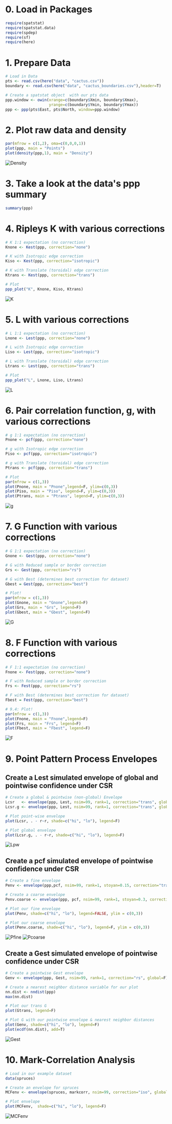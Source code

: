 

# 0. Load in Packages
```r
require(spatstat)
require(spatstat.data)
require(spdep)
require(sf)
require(here)
```

# 1. Prepare Data
```r
# Load in Data
pts <- read.csv(here("data", "cactus.csv"))
boundary <- read.csv(here("data", "cactus_boundaries.csv"),header=T)

# Create a spatstat object  with our pts data
ppp.window <- owin(xrange=c(boundary$Xmin, boundary$Xmax),
                   yrange=c(boundary$Ymin, boundary$Ymax))
ppp <- ppp(pts$East, pts$North, window=ppp.window)
```
# 2. Plot raw data and density
```r
par(mfrow = c(1,2), oma=c(0,0,0,1))
plot(ppp, main = "Points")
plot(density(ppp,1), main = "Density")
```
![Density](https://raw.githubusercontent.com/JTSALAH/R-Point-Pattern-Analytics/main/IMAGES/Density.png)
# 3. Take a look at the data's ppp summary
```r
summary(ppp)
```
# 4. Ripleys K with various corrections
```r
# K 1:1 expectation (no correction)
Knone <- Kest(ppp, correction="none")

# K with Isotropic edge correction
Kiso <- Kest(ppp, correction="isotropic")

# K with Translate (toroidal) edge correction
Ktrans <- Kest(ppp, correction="trans")
```
```r
# Plot
ppp_plot("K", Knone, Kiso, Ktrans)
```
![K](https://raw.githubusercontent.com/JTSALAH/R-Point-Pattern-Analytics/main/IMAGES/Kplots.png)
# 5. L with various corrections
```r
# L 1:1 expectation (no correction)
Lnone <- Lest(ppp, correction="none")

# L with Isotropic edge correction
Liso <- Lest(ppp, correction="isotropic")

# L with Translate (toroidal) edge correction
Ltrans <- Lest(ppp, correction="trans")
```
```r
# Plot
ppp_plot("L", Lnone, Liso, Ltrans)
```
![L](https://raw.githubusercontent.com/JTSALAH/R-Point-Pattern-Analytics/main/IMAGES/Lplots.png)
# 6. Pair correlation function, g, with various corrections
```r
# g 1:1 expectation (no correction)
Pnone <- pcf(ppp, correction="none")

# g with Isotropic edge correction
Piso <- pcf(ppp, correction="isotropic")

# g with Translate (toroidal) edge correction
Ptrans <- pcf(ppp, correction="trans")
```
```r
# Plot
par(mfrow = c(1,3))
plot(Pnone, main = "Pnone",legend=F, ylim=c(0,3))         
plot(Piso, main = "Piso", legend=F, ylim=c(0,3))
plot(Ptrans, main = "Ptrans", legend=F, ylim=c(0,3))
```
![g](https://raw.githubusercontent.com/JTSALAH/R-Point-Pattern-Analytics/main/IMAGES/pcfplots.png)
# 7. G Function with various corrections
```r
# G 1:1 expectation (no correction)
Gnone <- Gest(ppp, correction="none")

# G with Reduced sample or border correction
Grs <- Gest(ppp, correction="rs")

# G with Best (determines best correction for dataset)
Gbest = Gest(ppp, correction="best")
```
```r
# Plot!
par(mfrow = c(1,3))
plot(Gnone, main = "Gnone",legend=F)         
plot(Grs, main = "Grs", legend=F)
plot(Gbest, main = "Gbest", legend=F)
```
![G](https://raw.githubusercontent.com/JTSALAH/R-Point-Pattern-Analytics/main/IMAGES/Gplots.png)
# 8. F Function with various corrections
```r
# F 1:1 expectation (no correction)
Fnone <- Fest(ppp, correction="none")

# F with Reduced sample or border correction
Frs <- Fest(ppp, correction="rs")

# F with Best (determines best correction for dataset)
Fbest = Fest(ppp, correction="best")
```
```r
# 9.4: Plot!
par(mfrow = c(1,3))
plot(Fnone, main = "Fnone",legend=F)         
plot(Frs, main = "Frs", legend=F)
plot(Fbest, main = "Fbest", legend=F)
```
![F](https://raw.githubusercontent.com/JTSALAH/R-Point-Pattern-Analytics/main/IMAGES/Fplots.png)
# 9. Point Pattern Process Envelopes
## Create a Lest simulated envelope of global and pointwise confidence under CSR
```r
# Create a global & pointwise (non-global) Envelope
Lcsr   <- envelope(ppp, Lest, nsim=99, rank=1, correction="trans", global=F)
Lcsr.g <- envelope(ppp, Lest, nsim=99, rank=1, correction="trans", global=T)
```
```r
# Plot point-wise envelope
plot(Lcsr, . - r~r, shade=c("hi", "lo"), legend=F)

# Plot global envelope
plot(Lcsr.g, . - r~r, shade=c("hi", "lo"), legend=F)
```
![Lpw](https://raw.githubusercontent.com/JTSALAH/R-Point-Pattern-Analytics/main/IMAGES/Lcsr.png)

## Create a pcf simulated envelope of pointwise confidence under CSR
```r
# Create a fine envelope
Penv <- envelope(ppp,pcf, nsim=99, rank=1, stoyan=0.15, correction="trans", global=F)#stoyan = bandwidth; set to default

# Create a coarse envelope
Penv.coarse <- envelope(ppp, pcf, nsim=99, rank=1, stoyan=0.3, correction="trans", global=F)
```
```r
# Plot our fine envelope
plot(Penv, shade=c("hi", "lo"), legend=FALSE, ylim = c(0,3))

# Plot our coarse envelope
plot(Penv.coarse, shade=c("hi", "lo"), legend=F, ylim = c(0,3))
```
![Pfine](https://raw.githubusercontent.com/JTSALAH/R-Point-Pattern-Analytics/main/IMAGES/Penvfine.png)
![Pcoarse](https://raw.githubusercontent.com/JTSALAH/R-Point-Pattern-Analytics/main/IMAGES/Penvcoarse.png)

## Create a Gest simulated envelope of pointwise confidence under CSR
```r
# Create a pointwise Gest envelope
Genv <- envelope(ppp, Gest, nsim=99, rank=1, correction="rs", global=F)

# Create a nearest neighbor distance variable for our plot
nn.dist <- nndist(ppp)
max(nn.dist)
```
```r
# Plot our trans G
plot(Gtrans, legend=F)

# Plot G with our pointwise envelope & nearest neighbor distances
plot(Genv, shade=c("hi", "lo"), legend=F)
plot(ecdf(nn.dist), add=T)
```
![Gest](https://raw.githubusercontent.com/JTSALAH/R-Point-Pattern-Analytics/main/IMAGES/Genv.png)
# 10. Mark-Correlation Analysis
```r
# Load in our example dataset
data(spruces)

# Create an envelope for spruces
MCFenv <- envelope(spruces, markcorr, nsim=99, correction="iso", global=F)
```
```r
# Plot envelope
plot(MCFenv,  shade=c("hi", "lo"), legend=F)
```
![MCFenv](https://raw.githubusercontent.com/JTSALAH/R-Point-Pattern-Analytics/main/IMAGES/MCFenv.png)
